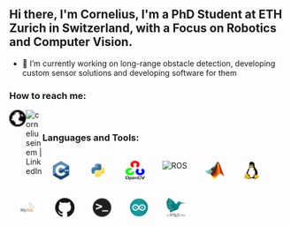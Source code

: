 ## Hi there, I'm Cornelius, I'm a PhD Student at ETH Zurich in Switzerland, with a Focus on Robotics and Computer Vision.
- 🔭 I’m currently working on long-range obstacle detection, developing custom sensor solutions and developing software for them


### How to reach me:
[<img align="left" alt="corneliuseinem.com" width="30px" src="https://raw.githubusercontent.com/iconic/open-iconic/master/svg/globe.svg" />][website]
[<img align="left" alt="corneliuseinem | LinkedIn" width="30px" src="https://cdn.jsdelivr.net/npm/simple-icons@v3/icons/linkedin.svg" />][linkedin]

<br />

### Languages and Tools:


<img align="left" alt="C++" height="35px" style="padding:16px" src="https://raw.githubusercontent.com/github/explore/master/topics/cpp/cpp.png" />
<img align="left" alt="Python" height="35px" style="padding:16px" src="https://raw.githubusercontent.com/github/explore/master/topics/python/python.png" />
<img align="left" alt="openCV" height="35px" style="padding:16px" src="https://raw.githubusercontent.com/github/explore/master/topics/opencv/opencv.png" />
<img align="left" alt="ROS" height="35px" style="padding:16px" src="https://www.ros.org/wp-content/uploads/2013/10/rosorg-logo1.png" />
<img align="left" alt="Matlab" height="35px" style="padding:16px" src="https://raw.githubusercontent.com/github/explore/master/topics/matlab/matlab.png" />
<img align="left" alt="Linux" height="35px" style="padding:16px" src="https://raw.githubusercontent.com/github/explore/master/topics/linux/linux.png" />
<img align="left" alt="MySQL" height="35px" style="padding:16px" src="https://raw.githubusercontent.com/github/explore/80688e429a7d4ef2fca1e82350fe8e3517d3494d/topics/mysql/mysql.png" />
<img align="left" alt="GitHub" height="35px" style="padding:16px" src="https://raw.githubusercontent.com/github/explore/78df643247d429f6cc873026c0622819ad797942/topics/github/github.png" />

<img align="left" alt="Terminal" height="35px" style="padding:16px" src="https://raw.githubusercontent.com/github/explore/80688e429a7d4ef2fca1e82350fe8e3517d3494d/topics/terminal/terminal.png" />
<img align="left" alt="Arduino" height="35px" style="padding:16px" src="https://raw.githubusercontent.com/github/explore/master/topics/arduino/arduino.png" />
<img align="left" alt="Latex" height="35px" style="padding:16px" src="https://raw.githubusercontent.com/github/explore/master/topics/latex/latex.png" />




<!--
**ceinem/ceinem** is a ✨ _special_ ✨ repository because its `README.md` (this file) appears on your GitHub profile.

Here are some ideas to get you started:



- 👯 I’m looking to collaborate on ...
- 🤔 I’m looking for help with ...
- 💬 Ask me about ...
- 📫 How to reach me: ...
- 😄 Pronouns: ...
- ⚡ Fun fact: ...
-->

[website]: https://corneliuseinem.com
[linkedin]: https://www.linkedin.com/in/corneliuseinem/
